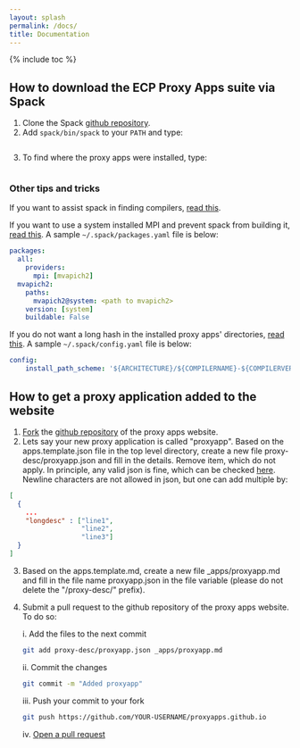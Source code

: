 ```yaml
---
layout: splash
permalink: /docs/
title: Documentation
---
```



{% include toc %}

## How to download the ECP Proxy Apps suite via Spack

1. Clone the Spack [github repository](https://github.com/LLNL/spack).
2. Add `spack/bin/spack` to your `PATH` and type:
```spack install --source ecp-proxy-apps
```
3. To find where the proxy apps were installed, type:
```spack cd ecp-proxy-apps
```

### Other tips and tricks

If you want to assist spack in finding compilers, [read this](http://spack.readthedocs.io/en/latest/getting_started.html#spack-compiler-find).

If you want to use a system installed MPI and prevent spack from building it,
[read this](http://spack.readthedocs.io/en/latest/build_settings.html#external-packages).
A sample `~/.spack/packages.yaml` file is below:
```yaml
packages:
  all:
    providers:
      mpi: [mvapich2]
  mvapich2:
    paths:
      mvapich2@system: <path to mvapich2>
    version: [system]
    buildable: False
```

If you do not want a long hash in the installed proxy apps' directories, [read
this](http://spack.readthedocs.io/en/latest/config_yaml.html#install-hash-length-and-install-path-scheme).
A sample `~/.spack/config.yaml` file is below:
```yaml
config:
    install_path_scheme: '${ARCHITECTURE}/${COMPILERNAME}-${COMPILERVER}/${PACKAGE}-${VERSION}'
```

## How to get a proxy application added to the website

1. [Fork](https://help.github.com/articles/fork-a-repo/) the [github
repository](http://github.com/proxyapps/proxyapps.github.io) of the proxy apps
website.
2. Lets say your new proxy application is called "proxyapp". Based on the
apps.template.json file in the top level directory, create a new file
proxy-desc/proxyapp.json and fill in the details. Remove item, which do not
apply. In principle, any valid json is fine, which can be
checked [here](https://jsonlint.com/). Newline characters are not allowed in
json, but one can add multiple by:
```json
[
  { 
    ...
    "longdesc" : ["line1",
                  "line2",
                  "line3"]
  }
]     
```
3. Based on the apps.template.md, create a new file _apps/proxyapp.md and fill
in the file name proxyapp.json in the file variable (please do not delete the
"/proxy-desc/" prefix).
4. Submit a pull request to the github repository of the proxy apps website.
To do so:

      i. Add the files to the next commit   
      ```sh
      git add proxy-desc/proxyapp.json _apps/proxyapp.md
      ```
      ii. Commit the changes
      ```sh
      git commit -m "Added proxyapp"
      ```
      iii. Push your commit to your fork
      ```sh
      git push https://github.com/YOUR-USERNAME/proxyapps.github.io
      ```
      iv. [Open a pull request](https://help.github.com/articles/creating-a-pull-request/)

